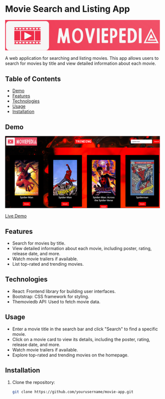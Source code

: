 # Movie Search and Listing App

![Project Logo](src/logo.png) <!-- Add a logo or relevant image here -->

A web application for searching and listing movies. This app allows users to search for movies by title and view detailed information about each movie.

## Table of Contents

- [Demo](#demo)
- [Features](#features)
- [Technologies](#technologies)
- [Usage](#usage)
- [Installation](#installation)



## Demo



![Demo Screenshot](src/demo-screenshot.png)

[Live Demo](https://moviepedia1.netlify.app/)

## Features

- Search for movies by title.
- View detailed information about each movie, including poster, rating, release date, and more.
- Watch movie trailers if available.
- List top-rated and trending movies.

## Technologies

- React: Frontend library for building user interfaces.
- Bootstrap: CSS framework for styling.
- Themoviedb API: Used to fetch movie data.

## Usage
- Enter a movie title in the search bar and click "Search" to find a specific movie.
- Click on a movie card to view its details, including the poster, rating, release date, and more.
- Watch movie trailers if available.
- Explore top-rated and trending movies on the homepage.


## Installation

1. Clone the repository:

   ```bash
   git clone https://github.com/yourusername/movie-app.git
